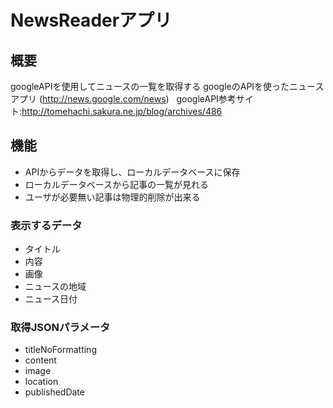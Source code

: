 # NewsReaderアプリ

## 概要
googleAPIを使用してニュースの一覧を取得する
googleのAPIを使ったニュースアプリ (http://news.google.com/news)  
googleAPI参考サイト:http://tomehachi.sakura.ne.jp/blog/archives/486  

## 機能
* APIからデータを取得し、ローカルデータベースに保存
* ローカルデータベースから記事の一覧が見れる
* ユーザが必要無い記事は物理的削除が出来る

### 表示するデータ
* タイトル
* 内容
* 画像
* ニュースの地域
* ニュース日付

### 取得JSONパラメータ
* titleNoFormatting
* content
* image
* location
* publishedDate
